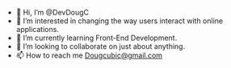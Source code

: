 - 👋 Hi, I’m @DevDougC
- 👀 I’m interested in changing the way users interact with online applications.
- 🌱 I’m currently learning Front-End Development.
- 💞️ I’m looking to collaborate on just about anything.
- 📫 How to reach me Dougcubic@gmail.com

<!---
DevDougC/DevDougC is a ✨ special ✨ repository because its `README.md` (this file) appears on your GitHub profile.
You can click the Preview link to take a look at your changes.
--->
